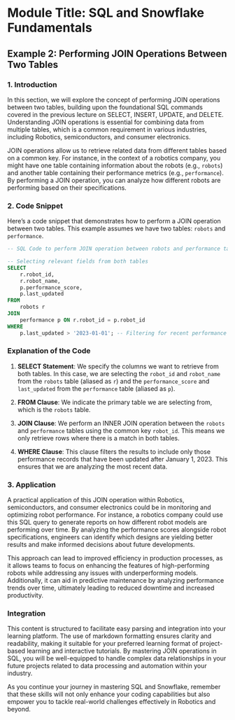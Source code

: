 # Module Title: SQL and Snowflake Fundamentals

## Example 2: Performing JOIN Operations Between Two Tables

### 1. Introduction
In this section, we will explore the concept of performing JOIN operations between two tables, building upon the foundational SQL commands covered in the previous lecture on SELECT, INSERT, UPDATE, and DELETE. Understanding JOIN operations is essential for combining data from multiple tables, which is a common requirement in various industries, including Robotics, semiconductors, and consumer electronics.

JOIN operations allow us to retrieve related data from different tables based on a common key. For instance, in the context of a robotics company, you might have one table containing information about the robots (e.g., `robots`) and another table containing their performance metrics (e.g., `performance`). By performing a JOIN operation, you can analyze how different robots are performing based on their specifications.

### 2. Code Snippet
Here’s a code snippet that demonstrates how to perform a JOIN operation between two tables. This example assumes we have two tables: `robots` and `performance`.

```sql
-- SQL Code to perform JOIN operation between robots and performance tables

-- Selecting relevant fields from both tables
SELECT 
    r.robot_id,
    r.robot_name,
    p.performance_score,
    p.last_updated
FROM 
    robots r
JOIN 
    performance p ON r.robot_id = p.robot_id
WHERE 
    p.last_updated > '2023-01-01'; -- Filtering for recent performance data
```

### Explanation of the Code
1. **SELECT Statement**: We specify the columns we want to retrieve from both tables. In this case, we are selecting the `robot_id` and `robot_name` from the `robots` table (aliased as `r`) and the `performance_score` and `last_updated` from the `performance` table (aliased as `p`).

2. **FROM Clause**: We indicate the primary table we are selecting from, which is the `robots` table.

3. **JOIN Clause**: We perform an INNER JOIN operation between the `robots` and `performance` tables using the common key `robot_id`. This means we only retrieve rows where there is a match in both tables.

4. **WHERE Clause**: This clause filters the results to include only those performance records that have been updated after January 1, 2023. This ensures that we are analyzing the most recent data.

### 3. Application
A practical application of this JOIN operation within Robotics, semiconductors, and consumer electronics could be in monitoring and optimizing robot performance. For instance, a robotics company could use this SQL query to generate reports on how different robot models are performing over time. By analyzing the performance scores alongside robot specifications, engineers can identify which designs are yielding better results and make informed decisions about future developments.

This approach can lead to improved efficiency in production processes, as it allows teams to focus on enhancing the features of high-performing robots while addressing any issues with underperforming models. Additionally, it can aid in predictive maintenance by analyzing performance trends over time, ultimately leading to reduced downtime and increased productivity.

### Integration
This content is structured to facilitate easy parsing and integration into your learning platform. The use of markdown formatting ensures clarity and readability, making it suitable for your preferred learning format of project-based learning and interactive tutorials. By mastering JOIN operations in SQL, you will be well-equipped to handle complex data relationships in your future projects related to data processing and automation within your industry. 

As you continue your journey in mastering SQL and Snowflake, remember that these skills will not only enhance your coding capabilities but also empower you to tackle real-world challenges effectively in Robotics and beyond.